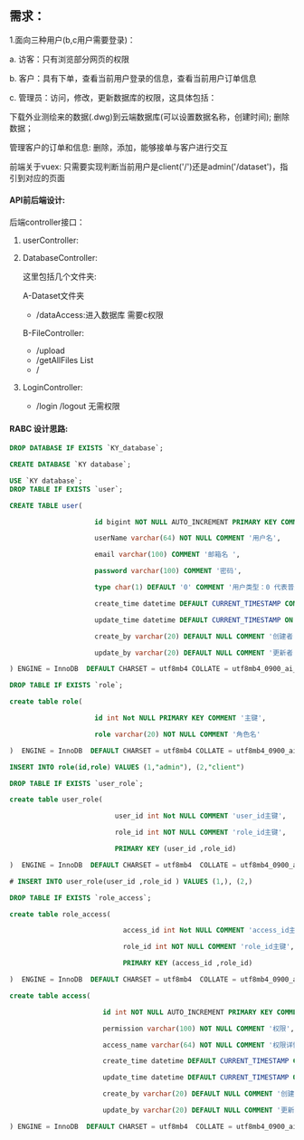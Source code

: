 ## 需求：

1.面向三种用户(b,c用户需要登录)：

a. 访客：只有浏览部分网页的权限

b. 客户：具有下单，查看当前用户登录的信息，查看当前用户订单信息

c. 管理员：访问，修改，更新数据库的权限，这具体包括：

下载外业测绘来的数据(.dwg)到云端数据库(可以设置数据名称，创建时间); 删除数据；

管理客户的订单和信息: 删除，添加，能够接单与客户进行交互



前端关于vuex: 只需要实现判断当前用户是client('/')还是admin('/dataset')，指引到对应的页面





#### API前后端设计:

后端controller接口：

1. userController:  

2. DatabaseController: 

   这里包括几个文件夹: 

   A-Dataset文件夹

   - /dataAccess:进入数据库   需要c权限

   

   B-FileController:

   - /upload
   - /getAllFiles  List
   - /

3. LoginController: 
   - /login   /logout  无需权限

#### RABC 设计思路:

```SQL
DROP DATABASE IF EXISTS `KY_database`;

CREATE DATABASE `KY database`;

USE `KY database`;
DROP TABLE IF EXISTS `user`;

CREATE TABLE user(

                     id bigint NOT NULL AUTO_INCREMENT PRIMARY KEY COMMENT '主键',

                     userName varchar(64) NOT NULL COMMENT '用户名',

                     email varchar(100) COMMENT '邮箱名 ',

                     password varchar(100) COMMENT '密码',

                     type char(1) DEFAULT '0' COMMENT '用户类型：0 代表普通用户，1 代表管理员(eg.只能有3个)',

                     create_time datetime DEFAULT CURRENT_TIMESTAMP COMMENT '创建时间',

                     update_time datetime DEFAULT CURRENT_TIMESTAMP ON UPDATE CURRENT_TIMESTAMP COMMENT '更新时间',

                     create_by varchar(20) DEFAULT NULL COMMENT '创建者',

                     update_by varchar(20) DEFAULT NULL COMMENT '更新者'

) ENGINE = InnoDB  DEFAULT CHARSET = utf8mb4 COLLATE = utf8mb4_0900_ai_ci;
```

```sql
DROP TABLE IF EXISTS `role`;

create table role(

                     id int Not NULL PRIMARY KEY COMMENT '主键',

                     role varchar(20) NOT NULL COMMENT '角色名'

)  ENGINE = InnoDB  DEFAULT CHARSET = utf8mb4 COLLATE = utf8mb4_0900_ai_ci;

INSERT INTO role(id,role) VALUES (1,"admin"), (2,"client")
```

```sql
DROP TABLE IF EXISTS `user_role`;

create table user_role(

                          user_id int Not NULL COMMENT 'user_id主键',

                          role_id int NOT NULL COMMENT 'role_id主键',

                          PRIMARY KEY (user_id ,role_id)

)  ENGINE = InnoDB  DEFAULT CHARSET = utf8mb4  COLLATE = utf8mb4_0900_ai_ci;

# INSERT INTO user_role(user_id ,role_id ) VALUES (1,), (2,)
```

```sql
DROP TABLE IF EXISTS `role_access`;

create table role_access(

                            access_id int Not NULL COMMENT 'access_id主键',

                            role_id int NOT NULL COMMENT 'role_id主键',

                            PRIMARY KEY (access_id ,role_id)

)  ENGINE = InnoDB  DEFAULT CHARSET = utf8mb4  COLLATE = utf8mb4_0900_ai_ci;
```

```sql
create table access(

                       id int NOT NULL AUTO_INCREMENT PRIMARY KEY COMMENT '主键',

                       permission varchar(100) NOT NULL COMMENT '权限',

                       access_name varchar(64) NOT NULL COMMENT '权限详情',

                       create_time datetime DEFAULT CURRENT_TIMESTAMP COMMENT '创建时间',

                       update_time datetime DEFAULT CURRENT_TIMESTAMP ON UPDATE CURRENT_TIMESTAMP COMMENT '更新时间',

                       create_by varchar(20) DEFAULT NULL COMMENT '创建者',

                       update_by varchar(20) DEFAULT NULL COMMENT '更新者'

) ENGINE = InnoDB  DEFAULT CHARSET = utf8mb4  COLLATE = utf8mb4_0900_ai_ci;
```
